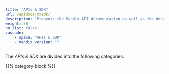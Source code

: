 ```yaml
---
title: "APIs & SDK"
url: /apidocs-mxsdk/
description: "Presents the Mendix API documentation as well as the documentation for the Mendix Platform SDK."
weight: 50
no_list: false
cascade:
    - space: "APIs & SDK"
    - mendix_version: ""
---
```


The *APIs & SDK* are divided into the following categories:

{{% category_block %}}

